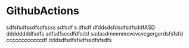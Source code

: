 # GithubActions
 
 sdfsfsdfssdfsdfssss
sdfsdf s dfsdf dfddsdsfdsdfsdfsddfASD
ddddddddfsdfs
sdfsdfsccdfdfsdd
sadasdmmmmcvcvcvcgergerdsfsfsfd
ccccccccccccdf
dddsdfsdfsfsdfssdfsfsdfs
